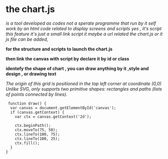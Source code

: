 # the chart.js 

_is a tool developed as codes not a sperate programme that run by it self  work by an html code related to display screens  and scripts yes , it's script this feature it's just a small link script it maybe a url related  the chart.js or   it js file can be added,_

 

**for the structure <canvas></canvas> and scripts to launch the chart.js** 

**then link the canvas with script by declare it by id or class** 

**identefy the shape of chart , you can draw anything by it ,style and design , or drawing text**  

 _The origin of this grid is positioned in the top left corner at coordinate (0,0)_
_Unlike SVG, <canvas> only supports two primitive shapes: rectangles and paths (lists of points connected by lines)._

```
 function draw() {
  var canvas = document.getElementById('canvas');
  if (canvas.getContext) {
    var ctx = canvas.getContext('2d');

    ctx.beginPath();
    ctx.moveTo(75, 50);
    ctx.lineTo(100, 75);
    ctx.lineTo(100, 25);
    ctx.fill();
  }
}
```

